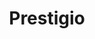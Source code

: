---
title: "Prestigio"
url: /ciudad-autonoma-de-buenos-aires/prestigio-avenida-rivadavia/
shop: pintura
---